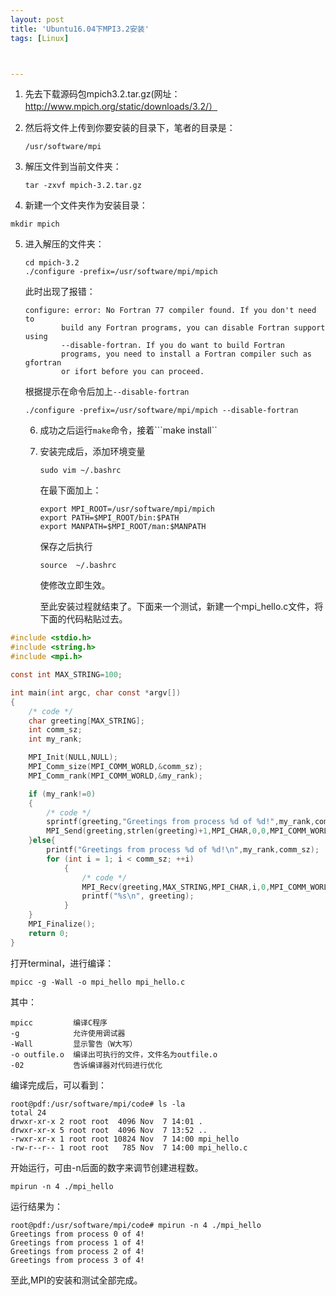 ```yaml
---
layout: post
title: 'Ubuntu16.04下MPI3.2安装'
tags: [Linux]



---
```


1. 先去下载源码包mpich3.2.tar.gz(网址：http://www.mpich.org/static/downloads/3.2/）

2. 然后将文件上传到你要安装的目录下，笔者的目录是：

   ```shell
   /usr/software/mpi
   ```

3. 解压文件到当前文件夹：

   ```shell
   tar -zxvf mpich-3.2.tar.gz
   ```

   <!--more-->

4. 新建一个文件夹作为安装目录：

```shell
mkdir mpich
```

5. 进入解压的文件夹：

   ```shell
   cd mpich-3.2
   ./configure -prefix=/usr/software/mpi/mpich
   ```

   此时出现了报错：

   ```shell
   configure: error: No Fortran 77 compiler found. If you don't need to
           build any Fortran programs, you can disable Fortran support using
           --disable-fortran. If you do want to build Fortran
           programs, you need to install a Fortran compiler such as gfortran
           or ifort before you can proceed.
   
   ```

   根据提示在命令后加上```--disable-fortran```

   ```shell
   ./configure -prefix=/usr/software/mpi/mpich --disable-fortran
   ```

   6. 成功之后运行```make```命令，接着```make install``

   7. 安装完成后，添加环境变量

      ```shell
      sudo vim ~/.bashrc
      ```

      在最下面加上：

      ```shell
      export MPI_ROOT=/usr/software/mpi/mpich
      export PATH=$MPI_ROOT/bin:$PATH
      export MANPATH=$MPI_ROOT/man:$MANPATH
      ```

      保存之后执行

      ```shell
      source  ~/.bashrc
      ```

      使修改立即生效。

      至此安装过程就结束了。下面来一个测试，新建一个mpi_hello.c文件，将下面的代码粘贴过去。

```c
#include <stdio.h>
#include <string.h>
#include <mpi.h>

const int MAX_STRING=100;

int main(int argc, char const *argv[])
{
	/* code */
	char greeting[MAX_STRING];
	int comm_sz;
	int my_rank;

	MPI_Init(NULL,NULL);
	MPI_Comm_size(MPI_COMM_WORLD,&comm_sz);
	MPI_Comm_rank(MPI_COMM_WORLD,&my_rank);

	if (my_rank!=0)
	{
		/* code */
		sprintf(greeting,"Greetings from process %d of %d!",my_rank,comm_sz);
		MPI_Send(greeting,strlen(greeting)+1,MPI_CHAR,0,0,MPI_COMM_WORLD);
	}else{
		printf("Greetings from process %d of %d!\n",my_rank,comm_sz);
		for (int i = 1; i < comm_sz; ++i)
			{
				/* code */
				MPI_Recv(greeting,MAX_STRING,MPI_CHAR,i,0,MPI_COMM_WORLD,MPI_STATUS_IGNORE);
				printf("%s\n", greeting);
			}	
	}
	MPI_Finalize();
	return 0;
}
```

打开terminal，进行编译：

```shell
mpicc -g -Wall -o mpi_hello mpi_hello.c
```

其中：

```shell
mpicc         编译C程序
-g            允许使用调试器
-Wall         显示警告（W大写）
-o outfile.o  编译出可执行的文件，文件名为outfile.o
-02           告诉编译器对代码进行优化

```



编译完成后，可以看到：

```shell
root@pdf:/usr/software/mpi/code# ls -la
total 24
drwxr-xr-x 2 root root  4096 Nov  7 14:01 .
drwxr-xr-x 5 root root  4096 Nov  7 13:52 ..
-rwxr-xr-x 1 root root 10824 Nov  7 14:00 mpi_hello
-rw-r--r-- 1 root root   785 Nov  7 14:00 mpi_hello.c
```



开始运行，可由-n后面的数字来调节创建进程数。

```shell
mpirun -n 4 ./mpi_hello
```

运行结果为：

```shell
root@pdf:/usr/software/mpi/code# mpirun -n 4 ./mpi_hello
Greetings from process 0 of 4!
Greetings from process 1 of 4!
Greetings from process 2 of 4!
Greetings from process 3 of 4!
```



至此,MPI的安装和测试全部完成。
